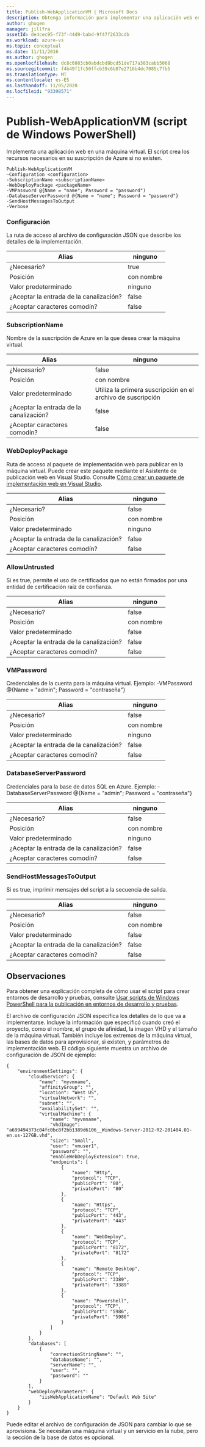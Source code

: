 ```yaml
---
title: Publish-WebApplicationVM | Microsoft Docs
description: Obtenga información para implementar una aplicación web en una máquina virtual. Este script crea los recursos necesarios en su suscripción de Azure si no existen.
author: ghogen
manager: jillfra
assetId: de4cec95-f73f-44d9-babd-9f47f2633cdb
ms.workload: azure-vs
ms.topic: conceptual
ms.date: 11/11/2016
ms.author: ghogen
ms.openlocfilehash: dc8c6083cb0abdcbd8bcd51de717a383cabb5068
ms.sourcegitcommit: f4b49f1fc50ffcb39c6b87e2716b4dc7085c7fb5
ms.translationtype: MT
ms.contentlocale: es-ES
ms.lasthandoff: 11/05/2020
ms.locfileid: "93398571"
---
```

# <a name="publish-webapplicationvm-windows-powershell-script"></a>Publish-WebApplicationVM (script de Windows PowerShell)
Implementa una aplicación web en una máquina virtual. El script crea los recursos necesarios en su suscripción de Azure si no existen.

```
Publish-WebApplicationVM
–Configuration <configuration>
-SubscriptionName <subscriptionName>
-WebDeployPackage <packageName>
-VMPassword @{Name = "name"; Password = "password")
-DatabaseServerPassword @{Name = "name"; Password = "password"}
-SendHostMessagesToOutput
-Verbose
```

### <a name="configuration"></a>Configuración
La ruta de acceso al archivo de configuración JSON que describe los detalles de la implementación.

| Alias | ninguno |
| --- | --- |
| ¿Necesario? |true |
| Posición |con nombre |
| Valor predeterminado |ninguno |
| ¿Aceptar la entrada de la canalización? |false |
| ¿Aceptar caracteres comodín? |false |

### <a name="subscriptionname"></a>SubscriptionName
Nombre de la suscripción de Azure en la que desea crear la máquina virtual.

| Alias | ninguno |
| --- | --- |
| ¿Necesario? |false |
| Posición |con nombre |
| Valor predeterminado |Utiliza la primera suscripción en el archivo de suscripción |
| ¿Aceptar la entrada de la canalización? |false |
| ¿Aceptar caracteres comodín? |false |

### <a name="webdeploypackage"></a>WebDeployPackage
Ruta de acceso al paquete de implementación web para publicar en la máquina virtual. Puede crear este paquete mediante el Asistente de publicación web en Visual Studio. Consulte [Cómo crear un paquete de implementación web en Visual Studio](/previous-versions/aspnet/dd465323(v=vs.110)).

| Alias | ninguno |
| --- | --- |
| ¿Necesario? |false |
| Posición |con nombre |
| Valor predeterminado |ninguno |
| ¿Aceptar la entrada de la canalización? |false |
| ¿Aceptar caracteres comodín? |false |

### <a name="allowuntrusted"></a>AllowUntrusted
Si es true, permite el uso de certificados que no están firmados por una entidad de certificación raíz de confianza.

| Alias | ninguno |
| --- | --- |
| ¿Necesario? |false |
| Posición |con nombre |
| Valor predeterminado |false |
| ¿Aceptar la entrada de la canalización? |false |
| ¿Aceptar caracteres comodín? |false |

### <a name="vmpassword"></a>VMPassword
Credenciales de la cuenta para la máquina virtual. Ejemplo: -VMPassword @{Name = "admin"; Password = "contraseña"}

| Alias | ninguno |
| --- | --- |
| ¿Necesario? |false |
| Posición |con nombre |
| Valor predeterminado |ninguno |
| ¿Aceptar la entrada de la canalización? |false |
| ¿Aceptar caracteres comodín? |false |

### <a name="databaseserverpassword"></a>DatabaseServerPassword
Credenciales para la base de datos SQL en Azure. Ejemplo: -DatabaseServerPassword @{Name = "admin"; Password = "contraseña"}

| Alias | ninguno |
| --- | --- |
| ¿Necesario? |false |
| Posición |con nombre |
| Valor predeterminado |ninguno |
| ¿Aceptar la entrada de la canalización? |false |
| ¿Aceptar caracteres comodín? |false |

### <a name="sendhostmessagestooutput"></a>SendHostMessagesToOutput
Si es true, imprimir mensajes del script a la secuencia de salida.

| Alias | ninguno |
| --- | --- |
| ¿Necesario? |false |
| Posición |con nombre |
| Valor predeterminado |false |
| ¿Aceptar la entrada de la canalización? |false |
| ¿Aceptar caracteres comodín? |false |

## <a name="remarks"></a>Observaciones
Para obtener una explicación completa de cómo usar el script para crear entornos de desarrollo y pruebas, consulte [Usar scripts de Windows PowerShell para la publicación en entornos de desarrollo y pruebas](vs-azure-tools-publishing-using-powershell-scripts.md).

El archivo de configuración JSON especifica los detalles de lo que va a implementarse. Incluye la información que especificó cuando creó el proyecto, como el nombre, el grupo de afinidad, la imagen VHD y el tamaño de la máquina virtual. También incluye los extremos de la máquina virtual, las bases de datos para aprovisionar, si existen, y parámetros de implementación web. El código siguiente muestra un archivo de configuración de JSON de ejemplo:

```
{
    "environmentSettings": {
        "cloudService": {
            "name": "myvmname",
            "affinityGroup": "",
            "location": "West US",
            "virtualNetwork": "",
            "subnet": "",
            "availabilitySet": "",
            "virtualMachine": {
                "name": "myvmname",
                "vhdImage": "a699494373c04fc0bc8f2bb1389d6106__Windows-Server-2012-R2-201404.01-en.us-127GB.vhd",
                "size": "Small",
                "user": "vmuser1",
                "password": "",
                "enableWebDeployExtension": true,
                "endpoints": [
                    {
                        "name": "Http",
                        "protocol": "TCP",
                        "publicPort": "80",
                        "privatePort": "80"
                    },
                    {
                        "name": "Https",
                        "protocol": "TCP",
                        "publicPort": "443",
                        "privatePort": "443"
                    },
                    {
                        "name": "WebDeploy",
                        "protocol": "TCP",
                        "publicPort": "8172",
                        "privatePort": "8172"
                    },
                    {
                        "name": "Remote Desktop",
                        "protocol": "TCP",
                        "publicPort": "3389",
                        "privatePort": "3389"
                    },
                    {
                        "name": "Powershell",
                        "protocol": "TCP",
                        "publicPort": "5986",
                        "privatePort": "5986"
                    }
                ]
            }
        },
        "databases": [
            {
                "connectionStringName": "",
                "databaseName": "",
                "serverName": "",
                "user": "",
                "password": ""
            }
        ],
        "webDeployParameters": {
            "iisWebApplicationName": "Default Web Site"
        }
    }
}
```

Puede editar el archivo de configuración de JSON para cambiar lo que se aprovisiona. Se necesitan una máquina virtual y un servicio en la nube, pero la sección de la base de datos es opcional.